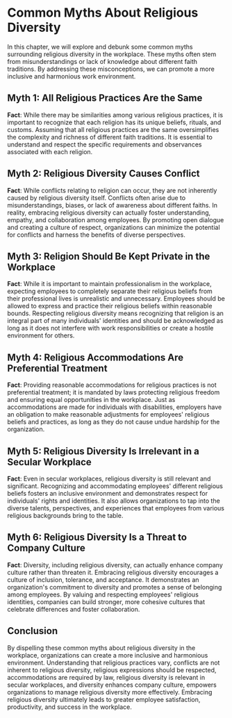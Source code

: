 Common Myths About Religious Diversity
=================================================

In this chapter, we will explore and debunk some common myths surrounding religious diversity in the workplace. These myths often stem from misunderstandings or lack of knowledge about different faith traditions. By addressing these misconceptions, we can promote a more inclusive and harmonious work environment.

Myth 1: All Religious Practices Are the Same
--------------------------------------------

**Fact**: While there may be similarities among various religious practices, it is important to recognize that each religion has its unique beliefs, rituals, and customs. Assuming that all religious practices are the same oversimplifies the complexity and richness of different faith traditions. It is essential to understand and respect the specific requirements and observances associated with each religion.

Myth 2: Religious Diversity Causes Conflict
-------------------------------------------

**Fact**: While conflicts relating to religion can occur, they are not inherently caused by religious diversity itself. Conflicts often arise due to misunderstandings, biases, or lack of awareness about different faiths. In reality, embracing religious diversity can actually foster understanding, empathy, and collaboration among employees. By promoting open dialogue and creating a culture of respect, organizations can minimize the potential for conflicts and harness the benefits of diverse perspectives.

Myth 3: Religion Should Be Kept Private in the Workplace
--------------------------------------------------------

**Fact**: While it is important to maintain professionalism in the workplace, expecting employees to completely separate their religious beliefs from their professional lives is unrealistic and unnecessary. Employees should be allowed to express and practice their religious beliefs within reasonable bounds. Respecting religious diversity means recognizing that religion is an integral part of many individuals' identities and should be acknowledged as long as it does not interfere with work responsibilities or create a hostile environment for others.

Myth 4: Religious Accommodations Are Preferential Treatment
-----------------------------------------------------------

**Fact**: Providing reasonable accommodations for religious practices is not preferential treatment; it is mandated by laws protecting religious freedom and ensuring equal opportunities in the workplace. Just as accommodations are made for individuals with disabilities, employers have an obligation to make reasonable adjustments for employees' religious beliefs and practices, as long as they do not cause undue hardship for the organization.

Myth 5: Religious Diversity Is Irrelevant in a Secular Workplace
----------------------------------------------------------------

**Fact**: Even in secular workplaces, religious diversity is still relevant and significant. Recognizing and accommodating employees' different religious beliefs fosters an inclusive environment and demonstrates respect for individuals' rights and identities. It also allows organizations to tap into the diverse talents, perspectives, and experiences that employees from various religious backgrounds bring to the table.

Myth 6: Religious Diversity Is a Threat to Company Culture
----------------------------------------------------------

**Fact**: Diversity, including religious diversity, can actually enhance company culture rather than threaten it. Embracing religious diversity encourages a culture of inclusion, tolerance, and acceptance. It demonstrates an organization's commitment to diversity and promotes a sense of belonging among employees. By valuing and respecting employees' religious identities, companies can build stronger, more cohesive cultures that celebrate differences and foster collaboration.

Conclusion
----------

By dispelling these common myths about religious diversity in the workplace, organizations can create a more inclusive and harmonious environment. Understanding that religious practices vary, conflicts are not inherent to religious diversity, religious expressions should be respected, accommodations are required by law, religious diversity is relevant in secular workplaces, and diversity enhances company culture, empowers organizations to manage religious diversity more effectively. Embracing religious diversity ultimately leads to greater employee satisfaction, productivity, and success in the workplace.
